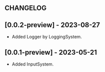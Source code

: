 ## CHANGELOG

## [0.0.2-preview] - 2023-08-27
- Added Logger by LoggingSystem.

## [0.0.1-preview] - 2023-05-21
- Added InputSystem.